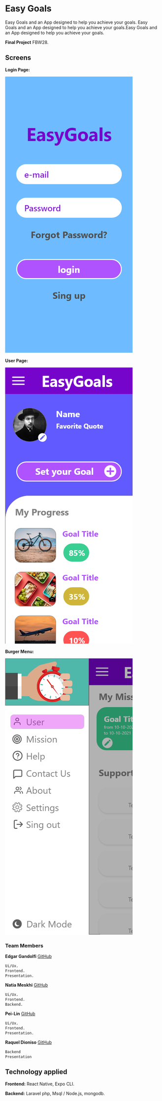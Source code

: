 # Easy Goals

Easy Goals and an App designed to help you achieve your goals. Easy Goals and an App designed to help you achieve your goals.Easy Goals and an App designed to help you achieve your goals.

**Final Project** FBW28.

## Screens

**Login Page:**

![Login Page](./assets/WireFrames/Login.png)

**User Page:**

![User Page](./assets/WireFrames/UserPage.png)

**Burger Menu:**

![Burger Menu](./assets/WireFrames/BurgerMenu.png)

### Team Members

**Edgar Gandolfi**
[GitHub](https://github.com/ewecke)

    Ui/Ux.
    Frontend.
    Presentation.

**Natia Meskhi**
[GitHub](https://github.com/putkara)

    Ui/Ux.
    Frontend.
    Backend.

**Pei-Lin**
[GitHub](https://github.com/wuberde)

    Ui/Ux.
    Frontend.
    Presentation.

**Raquel Dioniso**
[GitHub](https://github.com/rdionis)

    Backend
    Presentation

## Technology applied

**Frontend:** React Native, Expo CLI.

**Backend:** Laravel php, Msql / Node.js, mongodb.
